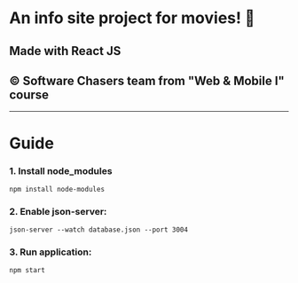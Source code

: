 <h1>An info site project for movies! 🍿</h1>
<h2>Made with React JS</h2>
<h2>&copy; Software Chasers team from "Web & Mobile I" course</h2>
<hr>
<h1>Guide</h1>
<h3> 1. Install node_modules </h3>

<code>npm install node-modules</code>

<h3> 2. Enable json-server: </h3>

<code>json-server --watch database.json --port 3004</code>

<h3> 3. Run application: </h3>

<code>npm start</code>
